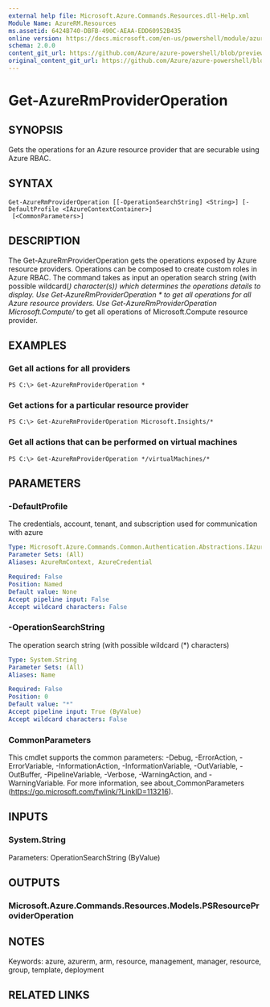 ```yaml
---
external help file: Microsoft.Azure.Commands.Resources.dll-Help.xml
Module Name: AzureRM.Resources
ms.assetid: 6424B740-DBFB-490C-AEAA-EDD60952B435
online version: https://docs.microsoft.com/en-us/powershell/module/azurerm.resources/get-azurermprovideroperation
schema: 2.0.0
content_git_url: https://github.com/Azure/azure-powershell/blob/preview/src/ResourceManager/Resources/Commands.Resources/help/Get-AzureRmProviderOperation.md
original_content_git_url: https://github.com/Azure/azure-powershell/blob/preview/src/ResourceManager/Resources/Commands.Resources/help/Get-AzureRmProviderOperation.md
---
```


# Get-AzureRmProviderOperation

## SYNOPSIS
Gets the operations for an Azure resource provider that are securable using Azure RBAC.

## SYNTAX

```
Get-AzureRmProviderOperation [[-OperationSearchString] <String>] [-DefaultProfile <IAzureContextContainer>]
 [<CommonParameters>]
```

## DESCRIPTION
The Get-AzureRmProviderOperation gets the operations exposed by Azure resource providers.
Operations can be composed to create custom roles in Azure RBAC.
The command takes as input an operation search string (with possible wildcard(*) character(s)) which determines the operations details to display.
Use Get-AzureRmProviderOperation * to get all operations for all Azure resource providers.
Use Get-AzureRmProviderOperation Microsoft.Compute/* to get all operations of Microsoft.Compute resource provider.

## EXAMPLES

### Get all actions for all providers
```
PS C:\> Get-AzureRmProviderOperation *
```

### Get actions for a particular resource provider
```
PS C:\> Get-AzureRmProviderOperation Microsoft.Insights/*
```

### Get all actions that can be performed on virtual machines
```
PS C:\> Get-AzureRmProviderOperation */virtualMachines/*
```

## PARAMETERS

### -DefaultProfile
The credentials, account, tenant, and subscription used for communication with azure

```yaml
Type: Microsoft.Azure.Commands.Common.Authentication.Abstractions.IAzureContextContainer
Parameter Sets: (All)
Aliases: AzureRmContext, AzureCredential

Required: False
Position: Named
Default value: None
Accept pipeline input: False
Accept wildcard characters: False
```

### -OperationSearchString
The operation search string (with possible wildcard (*) characters)

```yaml
Type: System.String
Parameter Sets: (All)
Aliases: Name

Required: False
Position: 0
Default value: "*"
Accept pipeline input: True (ByValue)
Accept wildcard characters: False
```

### CommonParameters
This cmdlet supports the common parameters: -Debug, -ErrorAction, -ErrorVariable, -InformationAction, -InformationVariable, -OutVariable, -OutBuffer, -PipelineVariable, -Verbose, -WarningAction, and -WarningVariable. For more information, see about_CommonParameters (https://go.microsoft.com/fwlink/?LinkID=113216).

## INPUTS

### System.String
Parameters: OperationSearchString (ByValue)

## OUTPUTS

### Microsoft.Azure.Commands.Resources.Models.PSResourceProviderOperation

## NOTES
Keywords: azure, azurerm, arm, resource, management, manager, resource, group, template, deployment

## RELATED LINKS
